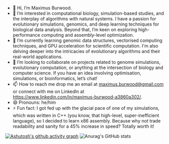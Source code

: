 - 👋 Hi, I’m Maximus Burwood.
- 👀 I’m interested in computational biology, simulation-based studies, and the interplay of algorithms with natural systems. I have a passion for evolutionary simulations, genomics, and deep learning techniques for biological data analysis. Beyond that, I’m keen on exploring high-performance computing and assembly-level optimization.
- 🌱 I’m currently learning genomic data structures, vectorised computing techniques, and GPU acceleration for scientific computation. I'm also delving deeper into the intricacies of evolutionary algorithms and their real-world applications.
- 💞️ I’m looking to collaborate on projects related to genome simulations, evolutionary computation, or anything at the intersection of biology and computer science. If you have an idea involving optimisation, simulations, or bioinformatics, let’s chat!
- 📫 How to reach me drop me an email at maximus.burwood@gmail.com or connect with me on LinkedIn at https://www.linkedin.com/in/maximus-burwood-a3860a302/.
- 😄 Pronouns: he/him
- ⚡ Fun fact: I got fed up with the glacial pace of one of my simulations, which was written in C++ (you know, that high-level, super-inefficient language), so I decided to learn x86 assembly. Because why not trade readability and sanity for a 45% increase in speed? Totally worth it!

[![Ashutosh's github activity graph](https://github-readme-activity-graph.vercel.app/graph?username=MaximusBurwood&theme=high-contrast)](https://github.com/ashutosh00710/github-readme-activity-graph)
![Anurag's GitHub stats](https://github-readme-stats.vercel.app/api?username=MaximusBurwood&show_icons=true&theme=highcontrast)
